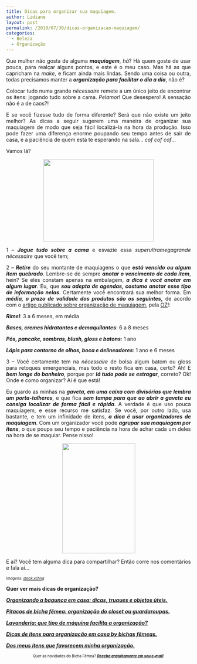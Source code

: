 ```yaml
---
title: Dicas para organizar sua maquiagem.
author: Lidiane
layout: post
permalink: /2010/07/30/dicas-organizacao-maquiagem/
categories:
  - Beleza
  - Organização
---
```

<p style="text-align: justify;">
  Que mulher não gosta de alguma <strong><em>maquiagem</em></strong>, <em>hã</em>? Há quem goste de usar pouca, para realçar alguns pontos, e este é o meu caso. Mas há as que capricham na<em> make</em>, e ficam ainda mais lindas. Sendo uma coisa ou outra, todas precisamos manter a <strong><em>organização para facilitar o dia a dia</em></strong>, não é?
</p>

<p style="text-align: justify;">
  Colocar tudo numa grande <em>nécessaire</em> remete a um único jeito de encontrar os itens: jogando tudo sobre a cama. <em>Pelamor</em>! Que desespero! A sensação não é a de caos?!
</p>

<!--more-->

<p style="text-align: justify;">
  E se você fizesse tudo de forma diferente? Será que não existe um jeito melhor? As dicas a seguir sugerem uma maneira de organizar sua maquiagem de modo que seja fácil localizá-la na hora da produção. Isso pode fazer uma diferença enorme poupando seu tempo antes de sair de casa, e a paciência de quem está te esperando na sala… <em>cof cof cof</em>…
</p>

<p style="text-align: justify;">
  Vamos lá?
</p>

<p style="text-align: center;">
  <a href="https://www.trololodemulher.com.br/2010/07/estojo-maquiagem.jpg"><img class="size-medium wp-image-5000 aligncenter" title="estojo maquiagem" src="https://www.trololodemulher.com.br/2010/07/estojo-maquiagem-300x225.jpg" alt="" width="300" height="225" /></a>
</p>

<p style="text-align: justify;">
  1 – <strong><em>Jogue tudo sobre a cama</em></strong> e esvazie essa <em>superultramegagrande</em> <em>nécessaire</em> que você tem;
</p>

<p style="text-align: justify;">
  2 – <strong><em>Retire</em></strong> do seu montante de maquiagens o que <strong><em>está vencido ou algum item quebrado</em></strong>. Lembre-se de sempre <strong><em>anotar o vencimento de cada item</em></strong>, hein? Se eles constam apenas na embalagem, <strong><em>a dica é você anotar em algum lugar</em></strong>. Eu, que <strong><em>sou adepta de agendas, costumo anotar esse tipo de informação nelas</em></strong>. Certamente você encontrará sua melhor forma. Em <strong><em>média, o prazo de validade dos produtos são os seguintes,</em></strong> de acordo com o <a href="http://www.organizesuavida.com.br/si/site/1013" target="_blank" rel="noopener noreferrer">artigo publicado sobre organização de maquiagem</a>, pela <a href="http://www.organizesuavida.com.br/si/site/0000" target="_blank" rel="noopener noreferrer">OZ</a>!:
</p>

<p style="text-align: justify;">
  <strong><em>Rímel</em></strong>: 3 a 6 meses, em média
</p>

<p style="text-align: justify;">
  <strong><em>Bases, cremes hidratantes e demaquilantes</em></strong>: 6 a 8 meses
</p>

<p style="text-align: justify;">
  <strong><em>Pós, pancake, sombras, blush, gloss e batons</em></strong>: 1 ano
</p>

<p style="text-align: justify;">
  <strong><em>Lápis para contorno de olhos, boca e delineadores</em></strong>: 1 ano e 6 meses
</p>

<p style="text-align: justify;">
  3 – Você certamente tem na <em>nécessaire</em> de bolsa algum batom ou gloss para retoques emergenciais, mas todo o resto fica em casa, certo? Ah! E <strong><em>bem longe do banheiro</em></strong>, porque por <strong><em>lá tudo pode se estragar</em></strong>, correto? Ok! Onde e como organizar? Aí é que está!
</p>

<p style="text-align: justify;">
  Eu guardo as minhas na <strong><em>gaveta, em uma caixa com divisórias que lembra um porta-talheres</em></strong>, e que fica <strong><em>sem tampa para que ao abrir a gaveta eu consiga localizar de forma fácil e rápida</em></strong>. A verdade é que uso pouca maquiagem, e esse recurso me satisfaz. Se você, por outro lado, usa bastante, e tem um infinidade de itens, <strong><em>a dica é usar organizadores de maquiagem</em></strong>. Com um organizador você pode <strong><em>agrupar sua maquiagem por itens</em></strong>, o que poupa seu tempo e paciência na hora de achar cada um deles na hora de se maquiar. Pense nisso!
</p>

<p style="text-align: center;">
  <a href="https://www.trololodemulher.com.br/2010/07/organizador-de-maquiagem1.jpg"><img class="size-medium wp-image-5003 aligncenter" title="organizador de maquiagem" src="https://www.trololodemulher.com.br/2010/07/organizador-de-maquiagem1-199x300.jpg" alt="" width="199" height="300" /></a>
</p>

<p style="text-align: justify;">
  E aí? Você tem alguma dica para compartilhar? Então corre nos comentários e fala aí&#8230;
</p>

<p style="text-align: justify;">
  <em><span style="font-size: x-small;">Imagens: </span><a href="http://www.sxc.hu/ " target="_blank" rel="noopener noreferrer"><span style="font-size: x-small;">stock.xchng</span></a></em>
</p>

<p style="text-align: justify;">
  <strong>Quer ver mais dicas de organização?</strong>
</p>

<p style="text-align: justify;">
  <strong><em><a href="http://www.trololodemulher.com.br/2010/07/16/organizando-bagunca/">Organizando a bagunça em casa: dicas, truques e objetos úteis.</a></em></strong>
</p>

<p style="text-align: justify;">
  <strong><em><a href="http://www.trololodemulher.com.br/2010/07/02/organizacao-guarda-roupa/">Pitacos de bicha fêmea: organização do closet ou guardaroupas.</a></em></strong>
</p>

<p style="text-align: justify;">
  <strong><em><a href="http://www.trololodemulher.com.br/2010/04/14/organizacao-lavanderia-maquina/">Lavanderia: que tipo de máquina facilita a organização?</a></em></strong>
</p>

<p style="text-align: justify;">
  <strong><em><a href="http://www.trololodemulher.com.br/2010/01/21/itens-organizacao-casa/">Dicas de itens para organização em casa by bichas fêmeas.</a></em></strong>
</p>

<p style="text-align: justify;">
  <strong><em><a href="http://www.trololodemulher.com.br/2010/01/19/itens-organizacao-casa-2/">Dos meus itens que favorecem minha organização.</a></em></strong>
</p>

<p style="text-align: center;">
  <span style="font-size: x-small;">Quer as novidades do Bicha Fêmea? <strong><em><a href="http://feedburner.google.com/fb/a/mailverify?uri=blogbichafemea&loc=pt_BR">Receba gratuitamente em seu e-mail</a></em></strong>!</span>
</p>